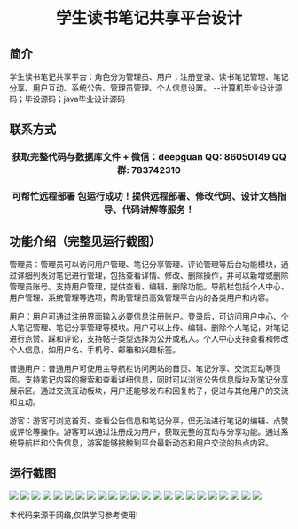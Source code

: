 <p><h1 align="center">学生读书笔记共享平台设计</h1></p>

## 简介
学生读书笔记共享平台：角色分为管理员、用户；注册登录、读书笔记管理、笔记分享、用户互动、系统公告、管理员管理、个人信息设置。    --计算机毕业设计源码；毕设源码；java毕业设计源码


## 联系方式
<p><h3 align="center">获取完整代码与数据库文件 + 微信：deepguan QQ: 86050149 QQ群: 783742310</h3></p>
<p><h3 align="center">可帮忙远程部署 包运行成功！提供远程部署、修改代码、设计文档指导、代码讲解等服务！</h3></p>

## 功能介绍（完整见运行截图）
管理员：管理员可以访问用户管理、笔记分享管理、评论管理等后台功能模块，通过详细列表对笔记进行管理，包括查看详情、修改、删除操作，并可以新增或删除管理员账号。支持用户管理，提供查看、编辑、删除功能。导航栏包括个人中心、用户管理、系统管理等选项，帮助管理员高效管理平台内的各类用户和内容。

用户：用户可通过注册界面输入必要信息注册账户。登录后，可访问用户中心、个人笔记管理、笔记分享管理等模块。用户可以上传、编辑、删除个人笔记，对笔记进行点赞、踩和评论，支持帖子类型选择为公开或私人。个人中心支持查看和修改个人信息，如用户名、手机号、邮箱和兴趣标签。

普通用户：普通用户可使用主导航栏访问网站的首页、笔记分享、交流互动等页面。支持笔记内容的搜索和查看详细信息，同时可以浏览公告信息版块及笔记分享展示区。通过交流互动板块，用户还能够发布和回复帖子，促进与其他用户的交流和互动。

游客：游客可浏览首页、查看公告信息和笔记分享，但无法进行笔记的编辑、点赞或评论等操作。游客可以通过注册成为用户，获取完整的互动与分享功能。通过系统导航栏和公告信息，游客能够接触到平台最新动态和用户交流的热点内容。


## 运行截图
![](https://bs-1329754181.cos.ap-shanghai.myqcloud.com/spring/StudentReadingNotesSharingPlatformDesign/img/001.jpg)
![](https://bs-1329754181.cos.ap-shanghai.myqcloud.com/spring/StudentReadingNotesSharingPlatformDesign/img/002.jpg)
![](https://bs-1329754181.cos.ap-shanghai.myqcloud.com/spring/StudentReadingNotesSharingPlatformDesign/img/003.jpg)
![](https://bs-1329754181.cos.ap-shanghai.myqcloud.com/spring/StudentReadingNotesSharingPlatformDesign/img/004.jpg)
![](https://bs-1329754181.cos.ap-shanghai.myqcloud.com/spring/StudentReadingNotesSharingPlatformDesign/img/005.jpg)
![](https://bs-1329754181.cos.ap-shanghai.myqcloud.com/spring/StudentReadingNotesSharingPlatformDesign/img/006.jpg)
![](https://bs-1329754181.cos.ap-shanghai.myqcloud.com/spring/StudentReadingNotesSharingPlatformDesign/img/007.jpg)
![](https://bs-1329754181.cos.ap-shanghai.myqcloud.com/spring/StudentReadingNotesSharingPlatformDesign/img/008.jpg)
![](https://bs-1329754181.cos.ap-shanghai.myqcloud.com/spring/StudentReadingNotesSharingPlatformDesign/img/009.jpg)
![](https://bs-1329754181.cos.ap-shanghai.myqcloud.com/spring/StudentReadingNotesSharingPlatformDesign/img/010.jpg)
![](https://bs-1329754181.cos.ap-shanghai.myqcloud.com/spring/StudentReadingNotesSharingPlatformDesign/img/011.jpg)
![](https://bs-1329754181.cos.ap-shanghai.myqcloud.com/spring/StudentReadingNotesSharingPlatformDesign/img/012.jpg)
![](https://bs-1329754181.cos.ap-shanghai.myqcloud.com/spring/StudentReadingNotesSharingPlatformDesign/img/013.jpg)
![](https://bs-1329754181.cos.ap-shanghai.myqcloud.com/spring/StudentReadingNotesSharingPlatformDesign/img/014.jpg)
![](https://bs-1329754181.cos.ap-shanghai.myqcloud.com/spring/StudentReadingNotesSharingPlatformDesign/img/015.jpg)
![](https://bs-1329754181.cos.ap-shanghai.myqcloud.com/spring/StudentReadingNotesSharingPlatformDesign/img/016.jpg)
![](https://bs-1329754181.cos.ap-shanghai.myqcloud.com/spring/StudentReadingNotesSharingPlatformDesign/img/017.jpg)
![](https://bs-1329754181.cos.ap-shanghai.myqcloud.com/spring/StudentReadingNotesSharingPlatformDesign/img/018.jpg)
![](https://bs-1329754181.cos.ap-shanghai.myqcloud.com/spring/StudentReadingNotesSharingPlatformDesign/img/019.jpg)
![](https://bs-1329754181.cos.ap-shanghai.myqcloud.com/spring/StudentReadingNotesSharingPlatformDesign/img/020.jpg)
![](https://bs-1329754181.cos.ap-shanghai.myqcloud.com/spring/StudentReadingNotesSharingPlatformDesign/img/021.jpg)
![](https://bs-1329754181.cos.ap-shanghai.myqcloud.com/spring/StudentReadingNotesSharingPlatformDesign/img/022.jpg)
![](https://bs-1329754181.cos.ap-shanghai.myqcloud.com/spring/StudentReadingNotesSharingPlatformDesign/img/023.jpg)

<p>本代码来源于网络,仅供学习参考使用!</p>
